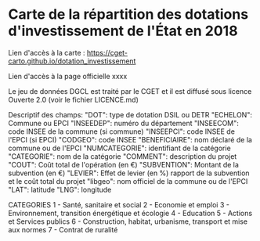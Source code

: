 # Carte de la répartition des dotations d'investissement de l'État en 2018

Lien d'accès à la carte :
https://cget-carto.github.io/dotation_investissement

Lien d'accès à la page officielle
xxxx

Le jeu de données DGCL est traité par le CGET et il est diffusé sous licence Ouverte 2.0 (voir le fichier LICENCE.md)

Descriptif des champs:
"DOT": type de dotation DSIL ou DETR
"ECHELON": Commune ou EPCI
"INSEEDEP": numéro du département 
"INSEECOM": code INSEE de la commune (si commune) 
"INSEEPCI": code INSEE de l'EPCI (si EPCI)
"CODGEO": code INSEE 
"BENEFICIAIRE": nom déclaré de la commune ou de l'EPCI
"NUMCATEGORIE": identifiant de la catégorie 
"CATEGORIE": nom de la catégorie
"COMMENT": description du projet 
"COUT": Coût total de l'opération (en €)
"SUBVENTION": Montant de la subvention (en €)
"LEVIER": Effet de levier (en %) rapport de la subvention et le coût total du projet
"libgeo": nom officiel de la commune ou de l'EPCI 
"LAT": latitude 
"LNG": longitude 


CATEGORIES
1 - Santé, sanitaire et social
2 - Economie et emploi
3 - Environnement, transition énergétique et écologie
4 - Education
5 - Actions et Services publics
6 - Construction, habitat, urbanisme, transport et mise aux normes
7 - Contrat de ruralité


